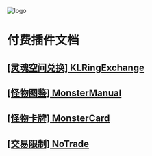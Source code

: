 ![logo](https://docsify.js.org/_media/icon.svg)

# 付费插件文档

## [[灵魂空间兑换] KLRingExchange](KLRingExchange/README)

## [[怪物图鉴] MonsterManual](MonsterManual/README)

## [[怪物卡牌] MonsterCard](MonsterCard/README)

## [[交易限制] NoTrade](NoTrade/README)

